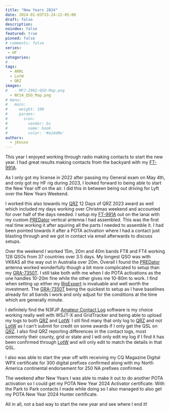 ```yaml
---
title: "New Years 2024"
date: 2024-01-03T15:24:22-05:00
draft: false
description: 
noindex: false
featured: true
pinned: false
# comments: false
series:
 - HF
categories:
#  - 
tags:
  - ARRL
  - LotW
  - QRZ
images:
#   - MFJ-2982-QSO-Map.png
  - NY24_QSO_Map.png
# menu:
#   main:
#     weight: 100
#     params:
#       icon:
#         vendor: bs
#         name: book
#         color: '#e24d0e'
authors:
  - jbouse
---
```


This year I enjoyed working through radio making contacts to start
the new year. I had great results making contacts from the backyard
with my [FT-991A].


<!--more-->

As I only got my license in 2022 after passing my General exam on May
4th, and only got my HF rig during 2023, I looked forward to being able
to start the New Year off on the air. I did this in between being out
driving for Lyft over the New Years Weekend.

I worked this also towards my [QRZ] 12 Days of QRZ 2023 award as well
which included my days working over Christmas weekend and accounted for 
over half of the days needed. I setup my [FT-991A] out on the lanai with
my custom [PREDator][PREDATOR] vertical antenna I had assembled. This
was the first real time working it after aquiring all the parts I needed
to assemble it. I had been pointed towards it after a POTA activation
where I had a contact just blasting through and we got in contact via
email afterwards to discuss setups.

Over the weekend I worked 15m, 20m and 40m bands FT8 and FT4 working 128
QSOs from 37 countries over 3.5 days. My longest QSO was with VK6AS all
the way out in Australia over 20m. Overall I found the [PREDator][PREDATOR]
antenna worked wonderfully though a bit more complicated to setup than
my [GRA-7350T]. I still take both with me when I do POTA activations as
the one handles 10-20m fine while the other gives me 10-80m to work. I
find when setting up either my [RigExpert][AA-35 Zoom] is invaluable and
well worth the investment. The [GRA-7350T] being the quickest to setup
as I have baselines already for all bands I work and only adjust for the
conditions at the time which are generally minute.

I definitely find the N3FJP [Amateur Contact Log][ACLog] software is my
choice working really well with WSJT-X and GridTracker and being able to
upload my logs to both [QRZ] and [LotW]. I stil find many that only log
to [QRZ] and not [LotW] as I can't submit for credit on some awards if I
only get the QSL on [QRZ]. I also find QRZ reporting differences in the
contact logs, most commonly their county, grid or state and I will only
edit my log if I find it has been confirmed through [LotW] and will only
edit to match the details in that QSL.

I also was able to start the year off with receiving my CQ Magazine
Digital WPX certificate for 300 digital prefixes confirmed along with my
North America continental endorsement for 250 NA prefixes confirmed.

The weekend after New Years I was able to make it out to do another POTA
activation so I could get my POTA New Year 2024 Activator certificate.
With the Park to Park contacts I made while doing so I also managed to also get my POTA New Year 2024 Hunter certificate.

All in all, not a bad way to start the new year and see where I end it!

[FT-991A]: https://www.yaesu.com/indexVS.cfm?cmd=DisplayProducts&ProdCatID=102&encProdID=490C4A71118AD0F4E825E89D821B73BB "Yaesu FT-991A"
[AA-35 Zoom]: https://rigexpert.com/products/antenna-analyzers/aa-35-zoom/ "RigExpert AA-35 Zoom Antenna Analyzer"
[ACLog]: https://www.n3fjp.com/aclog.html "N3FJP's Amateur Contact Log"
[LotW]: https://lotw.arrl.org/lotwuser/default "ARRL's Logbook of the World"
[QRZ]: https://logbook.qrz.com/ "Logbook by QRZ.com"
[PREDATOR]: https://ve3gam.webqth.com/am-work/predator/predator.html "The PREDator"
[GRA-7350T]: https://www.gabilradio.com/gra-7350t "Gabil Radio GRA-7350T telescopic car antenna"
